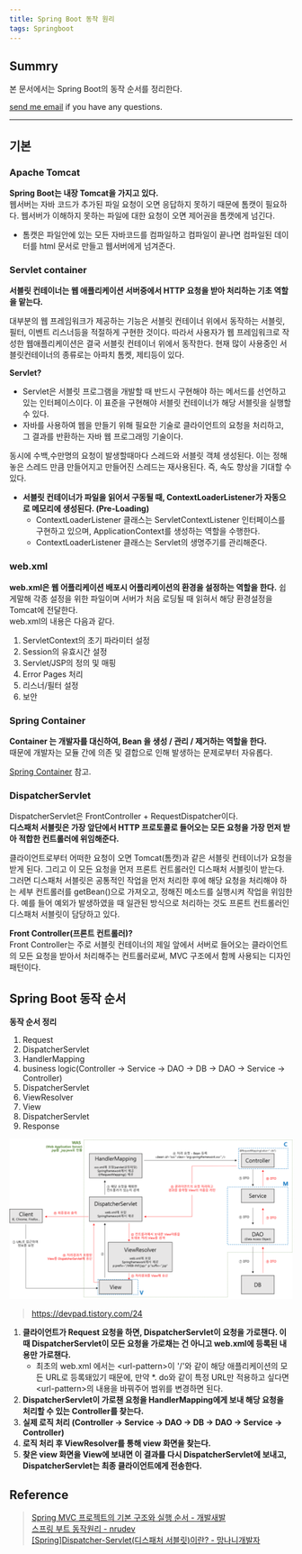 ```yaml
---
title: Spring Boot 동작 원리
tags: Springboot
---
```


## Summry

본 문서에서는 Spring Boot의 동작 순서를 정리한다.  

[send me email](mailto:jewel7492@gmail.com) if you have any questions.

<!--more-->

---

## 기본

### Apache Tomcat

**Spring Boot는 내장 Tomcat을 가지고 있다.**  
웹서버는 자바 코드가 추가된 파일 요청이 오면 응답하지 못하기 때문에 톰캣이 필요하다. 웹서버가 이해하지 못하는 파일에 대한 요청이 오면 제어권을 톰캣에게 넘긴다.  

* 톰캣은 파일안에 있는 모든 자바코드를 컴파일하고 컴파일이 끝나면 컴파일된 데이터를 html 문서로 만들고 웹서버에게 넘겨준다.

### Servlet container

**서블릿 컨테이너는 웹 애플리케이션 서버중에서 HTTP 요청을 받아 처리하는 기초 역할을 맡는다.**  

대부분의 웹 프레임워크가 제공하는 기능은 서블릿 컨테이너 위에서 동작하는 서블릿, 필터, 이벤트 리스너등을 적절하게 구현한 것이다. 따라서 사용자가 웹 프레임워크로 작성한 웹애플리케이션은 결국 서블릿 컨테이너 위에서 동작한다. 현재 많이 사용중인 서블릿컨테이너의 종류로는 아파치 톰켓, 제티등이 있다.  

**Servlet?**  
* Servlet은 서블릿 프로그램을 개발할 때 반드시 구현해야 하는 메서드를 선언하고 있는 인터페이스이다. 이 표준을 구현해야 서블릿 컨테이너가 해당 서블릿을 실행할 수 있다.  
* 자바를 사용하여 웹을 만들기 위해 필요한 기술로 클라이언트의 요청을 처리하고, 그 결과를 반환하는 자바 웹 프로그래밍 기술이다.

동시에 수백,수만명의 요청이 발생할때마다 스레드와 서블릿 객체 생성된다. 이는 정해놓은 스레드 만큼 만들어지고 만들어진 스레드는 재사용된다. 즉, 속도 향상을 기대할 수 있다.

* **서블릿 컨테이너가  파일을 읽어서 구동될 때, ContextLoaderListener가 자동으로 메모리에 생성된다. (Pre-Loading)**
    * ContextLoaderListener 클래스는 ServletContextListener 인터페이스를 구현하고 있으며, ApplicationContext를 생성하는 역할을 수행한다.
    * ContextLoaderListener 클래스는 Servlet의 생명주기를 관리해준다.


### web.xml

**web.xml은 웹 어플리케이션 배포시 어플리케이션의 환경을 설정하는 역할을 한다.** 
쉽게말해 각종 설정을 위한 파일이며 서버가 처음 로딩될 때 읽혀서 해당 환경설정을 Tomcat에 전달한다.  
web.xml의 내용은 다음과 같다.  

1. ServletContext의 초기 파라미터 설정
2. Session의 유효시간 설정
3. Servlet/JSP의 정의 및 매핑
4. Error Pages 처리
5. 리스너/필터 설정
6. 보안

### Spring Container

**Container 는 개발자를 대신하여, Bean 을 생성 / 관리 / 제거하는 역할을 한다.**  
때문에 개발자는 모듈 간에 의존 및 결합으로 인해 발생하는 문제로부터 자유롭다.

[Spring Container](https://limjunho.github.io/2021/08/15/Spring-container.html) 참고.

### DispatcherServlet

DispatcherServlet은 FrontController + RequestDispatcher이다.  
**디스패처 서블릿은 가장 앞단에서 HTTP 프로토콜로 들어오는 모든 요청을 가장 먼저 받아 적합한 컨트롤러에 위임해준다.**  

클라이언트로부터 어떠한 요청이 오면 Tomcat(톰캣)과 같은 서블릿 컨테이너가 요청을 받게 된다. 그리고 이 모든 요청을 먼저 프론트 컨트롤러인 디스패처 서블릿이 받는다.  
그러면 디스패처 서블릿은 공통적인 작업을 먼저 처리한 후에 해당 요청을 처리해야 하는 세부 컨트롤러를 getBean()으로 가져오고, 정해진 메소드를 실행시켜 작업을 위임한다. 예를 들어 예외가 발생하였을 때 일관된 방식으로 처리하는 것도 프론트 컨트롤러인 디스패처 서블릿이 담당하고 있다.

**Front Controller(프론트 컨트롤러)?**  
Front Controller는 주로 서블릿 컨테이너의 제일 앞에서 서버로 들어오는 클라이언트의 모든 요청을 받아서 처리해주는 컨트롤러로써, MVC 구조에서 함께 사용되는 디자인 패턴이다.


## Spring Boot 동작 순서

**동작 순서 정리**  
1. Request
2. DispatcherServlet
3. HandlerMapping
4. business logic(Controller -> Service -> DAO -> DB -> DAO -> Service -> Controller)
5. DispatcherServlet
6. ViewResolver
7. View
8. DispatcherServlet
9. Response  

![그림1](/assets/Spring_boot/machanism/1.png)  
> https://devpad.tistory.com/24

1. **클라이언트가 Request 요청을 하면, DispatcherServlet이 요청을 가로챈다. 이때 DispatcherServlet이 모든 요청을 가로채는 건 아니고 web.xml에 등록된 내용만 가로챈다.**
    * 최초의 web.xml 에서는 \<url-pattern\>이 '/'와 같이 해당 애플리케이션의 모든 URL로 등록돼있기 때문에, 만약 *. do와 같이 특정 URL만 적용하고 싶다면 \<url-pattern\>의 내용을 바꿔주어 범위를 변경하면 된다.
2. **DispatcherServlet이 가로챈 요청을 HandlerMapping에게 보내 해당 요청을 처리할 수 있는 Controller를 찾는다.**
3. **실제 로직 처리 (Controller -> Service -> DAO -> DB -> DAO -> Service -> Controller)**
4. **로직 처리 후 ViewResolver를 통해 view 화면을 찾는다.**
5. **찾은 view 화면을 View에 보내면 이 결과를 다시 DispatcherServlet에 보내고, DispatcherServlet는 최종 클라이언트에게 전송한다.**

## Reference

> [Spring MVC 프로젝트의 기본 구조와 실행 순서 - 개발새발](https://devpad.tistory.com/24)  
> [스프링 부트 동작원리 - nrudev](https://velog.io/@nrudev/3.-%EC%8A%A4%ED%94%84%EB%A7%81-%EB%B6%80%ED%8A%B8-%EB%8F%99%EC%9E%91%EC%9B%90%EB%A6%AC)  
> [[Spring]Dispatcher-Servlet(디스패처 서블릿)이란? - 망나니개발자](https://mangkyu.tistory.com/18)
